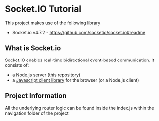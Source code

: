 # Socket.IO Tutorial

This project makes use of the following library

- Socket.io v4.7.2 - https://github.com/socketio/socket.io#readme

## What is Socket.io
Socket.IO enables real-time bidirectional event-based communication. It consists of:

- a Node.js server (this repository)
- a [Javascript client library](https://github.com/socketio/socket.io-client) for the browser (or a Node.js client)

## Project Information
All the underlying router logic can be found inside the index.js within the navigation folder of the project